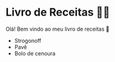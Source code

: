# Livro de Receitas :man_cook:

Olá! Bem vindo ao meu livro de receitas :wave:

- Strogonoff
- Pavê
- Bolo de cenoura
